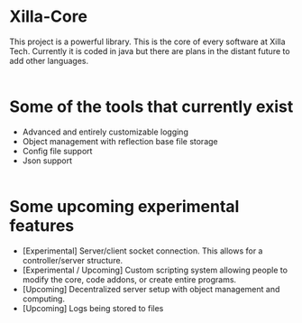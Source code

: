 # Xilla-Core
This project is a powerful library. This is the core of every software at Xilla Tech. 
Currently it is coded in java but there are plans in the distant future to add other languages. 
<br><br>
# Some of the tools that currently exist
- Advanced and entirely customizable logging
- Object management with reflection base file storage
- Config file support
- Json support
<br><br>
# Some upcoming experimental features
- [Experimental] Server/client socket connection. This allows for a controller/server structure.
- [Experimental / Upcoming] Custom scripting system allowing people to modify the core, code addons, or create entire programs.
- [Upcoming] Decentralized server setup with object management and computing.
- [Upcoming] Logs being stored to files
